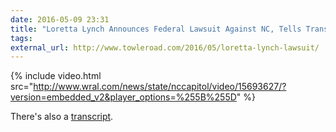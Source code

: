```yaml
---
date: 2016-05-09 23:31
title: "Loretta Lynch Announces Federal Lawsuit Against NC, Tells Trans Americans ‘We See You’"
tags:
external_url: http://www.towleroad.com/2016/05/loretta-lynch-lawsuit/
---
```


{% include video.html src="http://www.wral.com/news/state/nccapitol/video/15693627/?version=embedded_v2&player_options=%255B%255D" %}

There's also a [transcript](https://www.justice.gov/opa/speech/attorney-general-loretta-e-lynch-delivers-remarks-press-conference-announcing-complaint).
